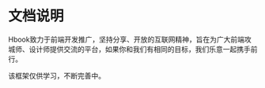 文档说明
====================
Hbook致力于前端开发推广，坚持分享、开放的互联网精神，旨在为广大前端攻城师、设计师提供交流的平台，如果你和我们有相同的目标，我们乐意一起携手前行。

该框架仅供学习，不断完善中。
